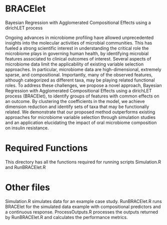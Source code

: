 # BRACElet
Bayesian Regression with Agglomerated Compositional Effects using a dirichLET process

Ongoing advances in microbiome profiling have allowed unprecedented insights into the molecular activities of microbial communities. This has fueled a strong scientific interest in understanding the critical role the microbiome plays in governing human health, by identifying microbial features associated to clinical outcomes of interest. Several aspects of microbiome data limit the applicability of existing variable selection approaches. In particular, microbiome data are high-dimensional, extremely sparse, and compositional. Importantly, many of the observed features, although categorized as different taxa, may be playing related functional roles. To address these challenges, we propose a novel approach, Bayesian Regression with Agglomerated Compositional Effects using a dirichLET process (BRACElet), to identify groups of features with common effects on an outcome. By clustering the coefficients in the model, we achieve dimension reduction and identify sets of taxa that may be functionally related. We demonstrate that our proposed method outperforms existing approaches for microbiome variable selection through simulation studies and an application elucidating the impact of oral microbiome composition on insulin resistance.

# Required Functions
This directory has all the functions required for running scripts Simulation.R and RunBRACElet.R

# Other files
Simulation.R simulates data for an example case study.
RunBRACElet.R runs BRACElet for the simulated data example with compositional predictors and a continuous response.
ProcessOutputs.R processes the outputs returned by RunBRACElet.R and calculates the performance metrics.


